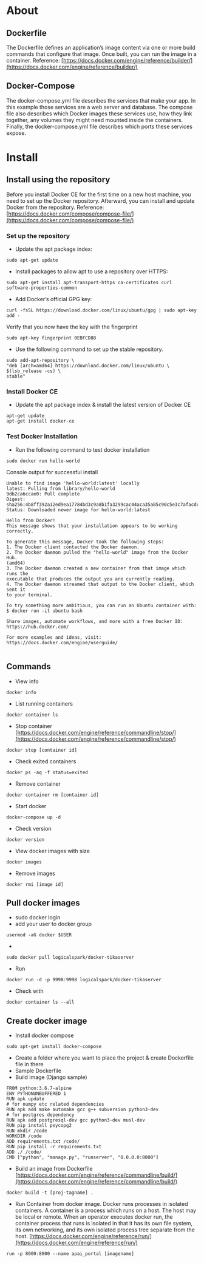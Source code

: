 # About
## Dockerfile
The Dockerfile defines an application’s image content via one or more build commands that configure that image. Once built, you can run the image in a container. 
Reference:
[https://docs.docker.com/engine/reference/builder/](https://docs.docker.com/engine/reference/builder/)

## Docker-Compose
The docker-compose.yml file describes the services that make your app. In this example those services are a web server and database. The compose file also describes which Docker images these services use, how they link together, any volumes they might need mounted inside the containers. Finally, the docker-compose.yml file describes which ports these services expose. 


# Install
## Install using the repository
Before you install Docker CE for the first time on a new host machine, you need to set up the Docker repository. Afterward, you can install and update Docker from the repository.
Reference:
[https://docs.docker.com/compose/compose-file/](https://docs.docker.com/compose/compose-file/)


### Set up the repository
- Update the apt package index:

`sudo apt-get update`

- Install packages to allow apt to use a repository over HTTPS:

```
sudo apt-get install apt-transport-https ca-certificates curl software-properties-common
```

-  Add Docker’s official GPG key:

```
curl -fsSL https://download.docker.com/linux/ubuntu/gpg | sudo apt-key add -
```
Verify that you now have the key with the fingerprint

```
sudo apt-key fingerprint 0EBFCD88
```

- Use the following command to set up the stable repository.
    
```
sudo add-apt-repository \
"deb [arch=amd64] https://download.docker.com/linux/ubuntu \
$(lsb_release -cs) \
stable"
```

### Install Docker CE
- Update the apt package index & install the latest version of Docker CE

```
apt-get update
apt-get install docker-ce
```

### Test Docker Installation
- Run the following command to test docker installation

```
sudo docker run hello-world
```

Console output for successful install

```
Unable to find image 'hello-world:latest' locally
latest: Pulling from library/hello-world
9db2ca6ccae0: Pull complete 
Digest: sha256:4b8ff392a12ed9ea17784bd3c9a8b1fa3299cac44aca35a85c90c5e3c7afacdc
Status: Downloaded newer image for hello-world:latest

Hello from Docker!
This message shows that your installation appears to be working correctly.

To generate this message, Docker took the following steps:
1. The Docker client contacted the Docker daemon.
2. The Docker daemon pulled the "hello-world" image from the Docker Hub.
(amd64)
3. The Docker daemon created a new container from that image which runs the
executable that produces the output you are currently reading.
4. The Docker daemon streamed that output to the Docker client, which sent it
to your terminal.

To try something more ambitious, you can run an Ubuntu container with:
$ docker run -it ubuntu bash

Share images, automate workflows, and more with a free Docker ID:
https://hub.docker.com/

For more examples and ideas, visit:
https://docs.docker.com/engine/userguide/
 
```
## Commands
- View info
```
docker info
```
- List running containers
```
docker container ls
```
- Stop container 
[https://docs.docker.com/engine/reference/commandline/stop/](https://docs.docker.com/engine/reference/commandline/stop/)
```
docker stop [container id]
```
- Check exited containers
```
docker ps -aq -f status=exited
```

- Remove container
```
docker container rm [container id]
```


- Start docker
```
docker-compose up -d
```
- Check version
```
docker version
```
- View docker images with size
```
docker images
``` 
- Remove images
```
docker rmi [image id]
```




## Pull docker images
- sudo docker login
- add your user to docker group 
```
usermod -aG docker $USER
```
- 
```
sudo docker pull logicalspark/docker-tikaserver
```
- Run
```
docker run -d -p 9998:9998 logicalspark/docker-tikaserver
```
- Check with 
```
docker container ls --all
```

## Create docker image
- Install docker compose
```
sudo apt-get install docker-compose
```
- Create a folder where you want to place the project & create Dockerfile file in there
- Sample Dockerfile
- Build image (Django sample)
```
FROM python:3.6.7-alpine
ENV PYTHONUNBUFFERED 1
RUN apk update
# for numpy etc related dependencies
RUN apk add make automake gcc g++ subversion python3-dev
# for postgres dependency 
RUN apk add postgresql-dev gcc python3-dev musl-dev
RUN pip install psycopg2
RUN mkdir /code
WORKDIR /code
ADD requirements.txt /code/
RUN pip install -r requirements.txt
ADD ./ /code/
CMD ["python", "manage.py", "runserver", "0.0.0.0:8000"]
```
- Build an image from Dockerfile
[https://docs.docker.com/engine/reference/commandline/build/](https://docs.docker.com/engine/reference/commandline/build/)
```
docker build -t [proj-tagname] .
```
- Run Container from docker image. Docker runs processes in isolated containers. A container is a process which runs on a host. The host may be local or remote. When an operator executes docker run, the container process that runs is isolated in that it has its own file system, its own networking, and its own isolated process tree separate from the host.
[https://docs.docker.com/engine/reference/run/](https://docs.docker.com/engine/reference/run/)
```
run -p 8000:8000 --name apai_portal [imagename]
```




